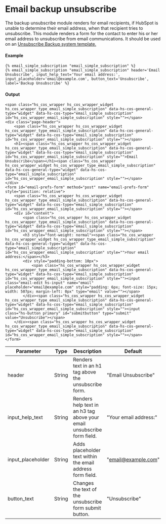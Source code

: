 # Email backup unsubscribe
The backup unsubscribe module renders for email recipients, if HubSpot is unable to determine their email address, when that recipient tries to unsubscribe. This module renders a form for the contact to enter his or her email address to unsubscribe from email communications. It should be used on an [Unsubscribe Backup system template.](https://knowledge.hubspot.com/cos-general/use-system-templates-to-customize-error-subscription-and-password-prompt-pages)

#### Example
```jinja2
{% email_simple_subscription "email_simple_subscription" %}
{% email_simple_subscription "email_simple_subscription" header='Email Unsubscribe', input_help_text='Your email address:', input_placeholder='email@example.com', button_text='Unsubscribe', label='Backup Unsubscribe' %}
```

#### Output
```jinja2
<span class="hs_cos_wrapper hs_cos_wrapper_widget hs_cos_wrapper_type_email_simple_subscription" data-hs-cos-general-type="widget" data-hs-cos-type="email_simple_subscription" id="hs_cos_wrapper_email_simple_subscription" style=""></span>
<div class="page-header">
	<span class="hs_cos_wrapper hs_cos_wrapper_widget hs_cos_wrapper_type_email_simple_subscription" data-hs-cos-general-type="widget" data-hs-cos-type="email_simple_subscription" id="hs_cos_wrapper_email_simple_subscription" style=""></span>
	<h1><span class="hs_cos_wrapper hs_cos_wrapper_widget hs_cos_wrapper_type_email_simple_subscription" data-hs-cos-general-type="widget" data-hs-cos-type="email_simple_subscription" id="hs_cos_wrapper_email_simple_subscription" style="">Email Unsubscribe</span></h1><span class="hs_cos_wrapper hs_cos_wrapper_widget hs_cos_wrapper_type_email_simple_subscription" data-hs-cos-general-type="widget" data-hs-cos-type="email_simple_subscription" id="hs_cos_wrapper_email_simple_subscription" style=""></span>
</div>
<form id="email-prefs-form" method="post" name="email-prefs-form" style="position: relative">
	<span class="hs_cos_wrapper hs_cos_wrapper_widget hs_cos_wrapper_type_email_simple_subscription" data-hs-cos-general-type="widget" data-hs-cos-type="email_simple_subscription" id="hs_cos_wrapper_email_simple_subscription" style=""></span>
	<div id="content">
		<span class="hs_cos_wrapper hs_cos_wrapper_widget hs_cos_wrapper_type_email_simple_subscription" data-hs-cos-general-type="widget" data-hs-cos-type="email_simple_subscription" id="hs_cos_wrapper_email_simple_subscription" style=""></span>
		<h3 style="font-weight: normal"><span class="hs_cos_wrapper hs_cos_wrapper_widget hs_cos_wrapper_type_email_simple_subscription" data-hs-cos-general-type="widget" data-hs-cos-type="email_simple_subscription" id="hs_cos_wrapper_email_simple_subscription" style="">Your email address:</span></h3>
		<div style="padding-bottom: 10px">
			<span class="hs_cos_wrapper hs_cos_wrapper_widget hs_cos_wrapper_type_email_simple_subscription" data-hs-cos-general-type="widget" data-hs-cos-type="email_simple_subscription" id="hs_cos_wrapper_email_simple_subscription" style=""><input class="email-edit hs-input" name="email" placeholder="email@example.com" style="padding: 6px; font-size: 15px; width: 507px; margin-left: 0px" type="email" value=""></span>
		</div><span class="hs_cos_wrapper hs_cos_wrapper_widget hs_cos_wrapper_type_email_simple_subscription" data-hs-cos-general-type="widget" data-hs-cos-type="email_simple_subscription" id="hs_cos_wrapper_email_simple_subscription" style=""><input class="hs-button primary" id="submitbutton" type="submit" value="Unsubscribe"></span>
	</div><span class="hs_cos_wrapper hs_cos_wrapper_widget hs_cos_wrapper_type_email_simple_subscription" data-hs-cos-general-type="widget" data-hs-cos-type="email_simple_subscription" id="hs_cos_wrapper_email_simple_subscription" style=""></span>
</form>
```

| Parameter | Type | Description | Default | 
|  ------  |  ------  |  ------  |  ------  | 
| header | String | Renders text in an h1 tag above the unsubscribe form. | "Email Unsubscribe" | 
| input_help_text | String | Renders help text in an h3 tag above your email unsubscribe form field. | "Your email address:" | 
| input_placeholder | String | Adds placeholder text within the email address form field. | "email@example.com" | 
| button_text | String | Changes the text of the unsubscribe form submit button. | "Unsubscribe" | 

